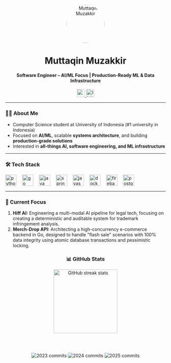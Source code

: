 <div align="center">
  <a href="https://muttaqinmuzakkir.vercel.app/">
    <img src="https://avatars.githubusercontent.com/u/104199924?v=4" width="120" height="120" style="border-radius: 50%;" alt="Muttaqin Muzakkir" />
  </a>
  <h1 align="center">Muttaqin Muzakkir</h1>
  <h4 align="center">Software Engineer – AI/ML Focus | Production-Ready ML & Data Infrastructure</h4>
</div>

<div align="center">
  <a href="https://muttaqinmuzakkir.vercel.app/">
    <img src="https://img.shields.io/badge/Portfolio-Vercel-black?style=for-the-badge&logo=vercel" height="25" alt="portfolio" />
  </a>
  <a href="https://www.linkedin.com/in/muttaqin-muzakkir-01aba9280">
    <img src="https://img.shields.io/badge/LinkedIn-0077B5?style=for-the-badge&logo=linkedin&logoColor=white" height="25" alt="linkedin" />
  </a>
</div>

---

<h3>👨‍💻 About Me</h3>

* Computer Science student at University of Indonesia (#1 university in Indonesia) 
* Focused on **AI/ML**, scalable **systems architecture**, and building **production-grade solutions**
* Interested in **all-things AI, software engineering, and ML infrastructure**

---

<h3>🛠 Tech Stack</h3>

<div>
  <img src="https://cdn.jsdelivr.net/gh/devicons/devicon/icons/python/python-original.svg" height="35" alt="python" />
  <img width="10" />
  <img src="https://cdn.jsdelivr.net/gh/devicons/devicon/icons/go/go-original-wordmark.svg" height="35" alt="go" />
  <img width="10" />
  <img src="https://cdn.jsdelivr.net/gh/devicons/devicon/icons/java/java-original.svg" height="35" alt="java" />
  <img width="10" />
  <img src="https://cdn.jsdelivr.net/gh/devicons/devicon/icons/spring/spring-original.svg" height="35" alt="spring boot" />
  <img width="10" />
  <img src="https://cdn.jsdelivr.net/gh/devicons/devicon/icons/javascript/javascript-original.svg" height="35" alt="javascript" />
  <img width="10" />
  <img src="https://cdn.jsdelivr.net/gh/devicons/devicon/icons/docker/docker-plain-wordmark.svg" height="35" alt="docker" />
  <img width="10" />
  <img src="https://cdn.jsdelivr.net/gh/devicons/devicon/icons/firebase/firebase-plain-wordmark.svg" height="35" alt="firebase" />
  <img width="10" />
  <img src="https://cdn.jsdelivr.net/gh/devicons/devicon/icons/postgresql/postgresql-original.svg" height="35" alt="postgresql" />
</div>


---

<h3 align="left">🔭 Current Focus</h3>
<p align="left">
<ol>
  <li><strong>Hiff AI:</strong> Engineering a multi-modal AI pipeline for legal tech, focusing on creating a deterministic and auditable system for trademark infringement analysis.</li>
  <li><strong>Merch-Drop API:</strong> Architecting a high-concurrency e-commerce backend in Go, designed to handle "flash sale" scenarios with 100% data integrity using atomic database transactions and pessimistic locking.</li>
</ol>
</p>

<h3 align="center">📊 GitHub Stats</h3>

<div align="center">
  <!-- Streak Chart -->
  <img src="https://streak-stats.demolab.com?user=muttyqt15&locale=en&mode=daily&theme=dark&hide_border=false&border_radius=5" height="200" alt="GitHub streak stats"/>

  <br><br>

  <!-- Yearly Contribution Badges -->
  <img src="https://img.shields.io/badge/2023-400%20commits-blue?style=for-the-badge" alt="2023 commits">
  <img src="https://img.shields.io/badge/2024-1100%20commits-brightgreen?style=for-the-badge" alt="2024 commits">
  <img src="https://img.shields.io/badge/2025-700%2B%20commits-yellow?style=for-the-badge" alt="2025 commits">
</div>

